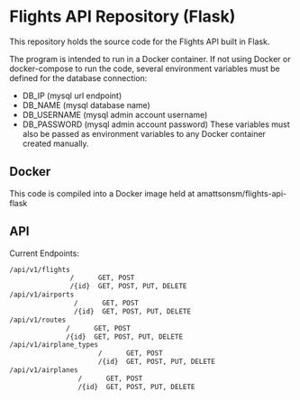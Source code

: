 # Flights API Repository (Flask)

This repository holds the source code for the Flights API built in Flask.

The program is intended to run in a Docker container. If not using Docker or docker-compose to run the code, several environment variables must be defined for the database connection:
* DB_IP (mysql url endpoint)
* DB_NAME (mysql database name)
* DB_USERNAME (mysql admin account username)
* DB_PASSWORD (mysql admin account password)
These variables must also be passed as environment variables to any Docker container created manually.

## Docker

This code is compiled into a Docker image held at amattsonsm/flights-api-flask

## API

Current Endpoints:
```sh
/api/v1/flights
               /      GET, POST
               /{id}  GET, POST, PUT, DELETE
/api/v1/airports
                /      GET, POST
                /{id}  GET, POST, PUT, DELETE
/api/v1/routes
              /      GET, POST
              /{id}  GET, POST, PUT, DELETE
/api/v1/airplane_types
                      /      GET, POST
                      /{id}  GET, POST, PUT, DELETE
/api/v1/airplanes
                 /      GET, POST
                 /{id}  GET, POST, PUT, DELETE
```
